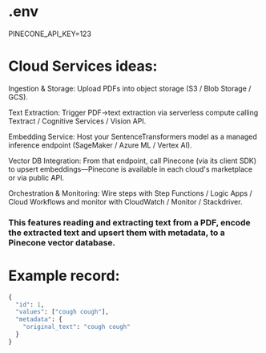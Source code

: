 # .env
PINECONE_API_KEY=123

# Cloud Services ideas:

Ingestion & Storage: Upload PDFs into object storage (S3 / Blob Storage / GCS).

Text Extraction: Trigger PDF→text extraction via serverless compute calling Textract / Cognitive Services / Vision API.

Embedding Service: Host your SentenceTransformers model as a managed inference endpoint (SageMaker / Azure ML / Vertex AI).

Vector DB Integration: From that endpoint, call Pinecone (via its client SDK) to upsert embeddings—Pinecone is available in each cloud's marketplace or via public API.

Orchestration & Monitoring: Wire steps with Step Functions / Logic Apps / Cloud Workflows and monitor with CloudWatch / Monitor / Stackdriver.

### This features reading and extracting text from a PDF, encode the extracted text and upsert them with metadata, to a Pinecone vector database.

# Example record:
```python
{
  "id": 1,  
  "values": ["cough cough"], 
  "metadata": { 
    "original_text": "cough cough"  
  } 
}
```